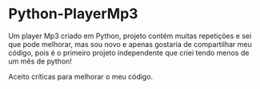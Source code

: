 # Python-PlayerMp3
Um player Mp3 criado em Python, projeto contém muitas repetições e sei que pode melhorar, mas sou novo e apenas gostaria de compartilhar meu código, pois é o primeiro projeto independente que criei tendo menos de um mês de python!

Aceito críticas para melhorar o meu código.
